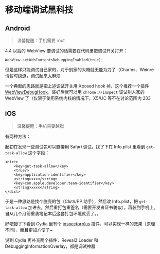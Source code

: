 # 移动端调试黑科技

## Android

> 温馨提醒：手机需要 root

4.4 以后的 WebView 要调试的话需要在代码里把调试开关打开：

```
WebView.setWebContentsDebuggingEnabled(true);
```

但是这样只能调试自己家的，对于别家的大概就无能为力了（Charles、Weinre 请暂时绕道，调试起来太麻烦

一个典型的思路就是把上述调试开关用 Xposed hook 掉，这个推荐一个插件 [WebViewDebugHook](https://github.com/feix760/WebViewDebugHook)，装好后就可以用 `chrome://inspect` 调试别人家的 WebView 了（仅限于使用系统内核的情况下，X5/UC 等不在讨论范围内 233

## iOS

> 温馨提醒：手机需要越狱

有两种方法：

起初在发现一些测试包可以直接用 Safari 调试，找了下在 Info.plist 里看到 `get-task-allow` 这个字段：

```
<dict>
    <key>get-task-allow</key>
    <true/>
    <key>application-identifier</key>
    <string>xxx</string>
    <key>com.apple.developer.team-identifier</key>
    <string>xxxx</string>
</dict>
```

于是一种思路是找个脱壳的包（Cluth/PP 助手），然后改 Info.plist，把 `get-task-allow` 加进去，然后重打包重签名（需要开发者证书貌似），再装到手机上。自从几个月前重装笔记本后这套打包环境就丢了。。

好吧搜了下看到 Cydia 里有个 [inspectorplus](https://github.com/imoldman/inspectorplus) 插件，可以实现一样的效果（原理不同），而且更加方便了~

说到 Cydia 再补充两个插件，Reveal2 Loader 和 DebuggingInformationOverlay，都是调试神器


